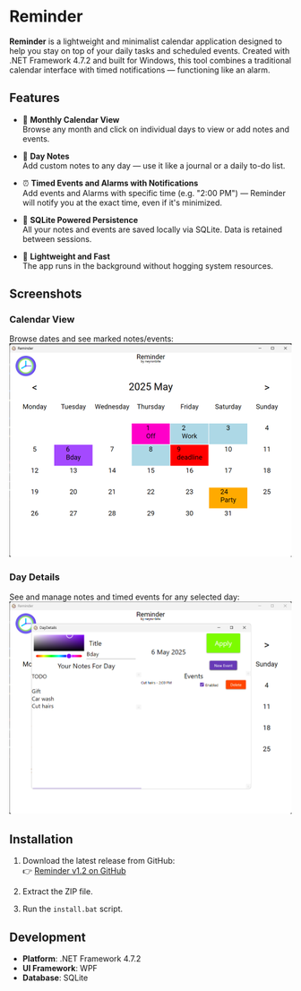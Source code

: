# Reminder

**Reminder** is a lightweight and minimalist calendar application designed to help you stay on top of your daily tasks and scheduled events. Created with .NET Framework 4.7.2 and built for Windows, this tool combines a traditional calendar interface with timed notifications — functioning like an alarm.

## Features

- 📅 **Monthly Calendar View**  
  Browse any month and click on individual days to view or add notes and events.

- 📝 **Day Notes**  
  Add custom notes to any day — use it like a journal or a daily to-do list.

- ⏰ **Timed Events and Alarms with Notifications**  
  Add events and Alarms with specific time (e.g. "2:00 PM") — Reminder will notify you at the exact time, even if it's minimized.

- 💾 **SQLite Powered Persistence**  
  All your notes and events are saved locally via SQLite. Data is retained between sessions.

- 🧭 **Lightweight and Fast**  
  The app runs in the background without hogging system resources.

## Screenshots

### Calendar View  
Browse dates and see marked notes/events:
![Calendar View](assets/Screenshot1.png)

### Day Details  
See and manage notes and timed events for any selected day:
![Day Details](assets/Screenshot2.png)

## Installation

1. Download the latest release from GitHub:  
   👉 [Reminder v1.2 on GitHub](https://github.com/Neyronbite/Reminder/releases/tag/v1.2)

2. Extract the ZIP file.

3. Run the `install.bat` script.

## Development

- **Platform**: .NET Framework 4.7.2  
- **UI Framework**: WPF  
- **Database**: SQLite
